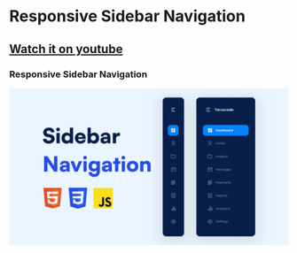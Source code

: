 # Responsive Sidebar Navigation
## [Watch it on youtube](https://youtu.be/w_I99YYm8Ck)
### Responsive Sidebar Navigation

![preview img](/preview.png)
